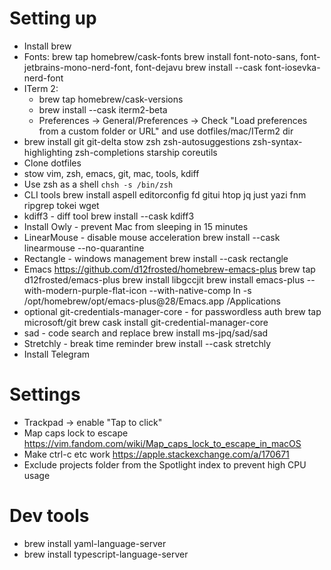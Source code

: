 # Setting up
* Install brew
* Fonts:
    brew tap homebrew/cask-fonts
    brew install font-noto-sans, font-jetbrains-mono-nerd-font, font-dejavu
    brew install --cask font-iosevka-nerd-font
* ITerm 2:
  * brew tap homebrew/cask-versions
  * brew install --cask iterm2-beta
  * Preferences -> General/Preferences -> Check "Load preferences from a custom folder or URL" and use dotfiles/mac/ITerm2 dir
* brew install git git-delta stow zsh zsh-autosuggestions zsh-syntax-highlighting zsh-completions starship coreutils
* Clone dotfiles
* stow vim, zsh, emacs, git, mac, tools, kdiff
* Use zsh as a shell `chsh -s /bin/zsh`
* CLI tools
    brew install aspell editorconfig fd gitui htop jq just yazi fnm ripgrep tokei wget
* kdiff3 - diff tool
    brew install --cask kdiff3
* Install Owly - prevent Mac from sleeping in 15 minutes
* LinearMouse - disable mouse acceleration
    brew install --cask linearmouse --no-quarantine
* Rectangle - windows management
    brew install --cask rectangle
* Emacs https://github.com/d12frosted/homebrew-emacs-plus
    brew tap d12frosted/emacs-plus
    brew install libgccjit
    brew install emacs-plus --with-modern-purple-flat-icon --with-native-comp
    ln -s /opt/homebrew/opt/emacs-plus@28/Emacs.app /Applications
* optional git-credentials-manager-core - for passwordless auth
    brew tap microsoft/git
    brew cask install git-credential-manager-core
* sad - code search and replace
    brew install ms-jpq/sad/sad
* Stretchly - break time reminder
    brew install --cask stretchly
* Install Telegram

# Settings
* Trackpad -> enable "Tap to click"
* Map caps lock to escape https://vim.fandom.com/wiki/Map_caps_lock_to_escape_in_macOS
* Make ctrl-c etc work https://apple.stackexchange.com/a/170671
* Exclude projects folder from the Spotlight index to prevent high CPU usage


# Dev tools
* brew install yaml-language-server
* brew install typescript-language-server
